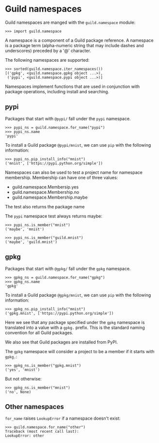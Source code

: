 # Guild namespaces

Guild namespaces are manged with the `guild.namespace` module:

    >>> import guild.namespace

A namespace is a component of a Guild package reference. A namespace
is a package term (alpha-numeric string that may include dashes and
underscores) preceded by a '@' character.

The following namespaces are supported:

    >>> sorted(guild.namespace.iter_namespaces())
    [('gpkg', <guild.namespace.gpkg object ...>),
     ('pypi', <guild.namespace.pypi object ...>)]

Namespaces implement functions that are used in conjunction with
package operations, including install and searching.

## pypi

Packages that start with `@pypi/` fall under the `pypi` namespace.

    >>> pypi_ns = guild.namespace.for_name("pypi")
    >>> pypi_ns.name
    'pypi'

To install a Guild package `@pypi/mnist`, we can use `pip` with the
following information:

    >>> pypi_ns.pip_install_info("mnist")
    ('mnist', ['https://pypi.python.org/simple'])

Namespaces can also be used to test a project name for namespace
membership. Membership can have one of three values:

- guild.namespace.Membersip.yes
- guild.namespace.Membership.no
- guild.namespace.Membership.maybe

The test also returns the package name

The `pypi` namespace test always returns maybe:

    >>> pypi_ns.is_member("mnist")
    ('maybe', 'mnist')

    >>> pypi_ns.is_member("guild.mnist")
    ('maybe', 'guild.mnist')

## gpkg

Packages that start with `@gpkg/` fall under the `gpkg` namespace.

    >>> gpkg_ns = guild.namespace.for_name("gpkg")
    >>> gpkg_ns.name
    'gpkg'

To install a Guild package `@gpkg/mnist`, we can use `pip` with the
following information:

    >>> gpkg_ns.pip_install_info("mnist")
    ('gpkg.mnist', ['https://pypi.python.org/simple'])

Here we see that any package specified under the `gpkg` namespace is
translated into a value with a `gpkg.` prefix. This is the standard
naming convention for all Guild packages.

We also see that Guild packages are installed from PyPI.

The `gpkg` namespace will consider a project to be a member if it
starts with `gpkg.`:

    >>> gpkg_ns.is_member("gpkg.mnist")
    ('yes', 'mnist')

But not otherwise:

    >>> gpkg_ns.is_member("mnist")
    ('no', None)

## Other namespaces

`for_name` raises `LookupError` if a namespace doesn't exist:

    >>> guild.namespace.for_name("other")
    Traceback (most recent call last):
    LookupError: other
